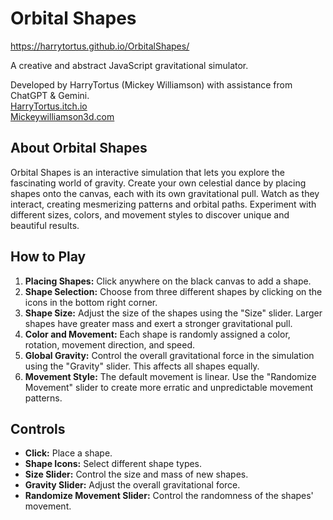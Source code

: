 # Orbital Shapes

https://harrytortus.github.io/OrbitalShapes/

A creative and abstract JavaScript gravitational simulator.

Developed by HarryTortus (Mickey Williamson) with assistance from ChatGPT & Gemini.  
[HarryTortus.itch.io](https://harrytortus.itch.io/)  
[Mickeywilliamson3d.com](https://mickeywilliamson3d.com)  

## About Orbital Shapes

Orbital Shapes is an interactive simulation that lets you explore the fascinating world of gravity.  Create your own celestial dance by placing shapes onto the canvas, each with its own gravitational pull. Watch as they interact, creating mesmerizing patterns and orbital paths. Experiment with different sizes, colors, and movement styles to discover unique and beautiful results.

## How to Play

1. **Placing Shapes:** Click anywhere on the black canvas to add a shape.
2. **Shape Selection:** Choose from three different shapes by clicking on the icons in the bottom right corner.
3. **Shape Size:** Adjust the size of the shapes using the "Size" slider. Larger shapes have greater mass and exert a stronger gravitational pull.
4. **Color and Movement:** Each shape is randomly assigned a color, rotation, movement direction, and speed.
5. **Global Gravity:** Control the overall gravitational force in the simulation using the "Gravity" slider. This affects all shapes equally.
6. **Movement Style:**  The default movement is linear.  Use the "Randomize Movement" slider to create more erratic and unpredictable movement patterns.

## Controls

* **Click:** Place a shape.
* **Shape Icons:** Select different shape types.
* **Size Slider:** Control the size and mass of new shapes.
* **Gravity Slider:** Adjust the overall gravitational force.
* **Randomize Movement Slider:**  Control the randomness of the shapes' movement.
